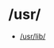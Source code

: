 <!-- -
Title: /usr/
First Published: 2014-07-12
- -->

/usr/
=====

*   [/usr/lib/](/docs/lfs/usr/lib/)
